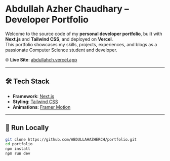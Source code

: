 # Abdullah Azher Chaudhary – Developer Portfolio 

Welcome to the source code of my **personal developer portfolio**, built with **Next.js** and **Tailwind CSS**, and deployed on **Vercel**.  
This portfolio showcases my skills, projects, experiences, and blogs as a passionate Computer Science student and developer.

🌐 **Live Site**: [abdullahch.vercel.app](https://abdullahch.vercel.app)

---

## 🛠️ Tech Stack

- **Framework**: [Next.js](https://nextjs.org/)
- **Styling**: [Tailwind CSS](https://tailwindcss.com/)
- **Animations**: [Framer Motion](https://www.framer.com/motion/)

---

## 🧩 Run Locally

```bash
git clone https://github.com/ABDULLAHAZHERCH/portfolio.git
cd portfolio
npm install
npm run dev
